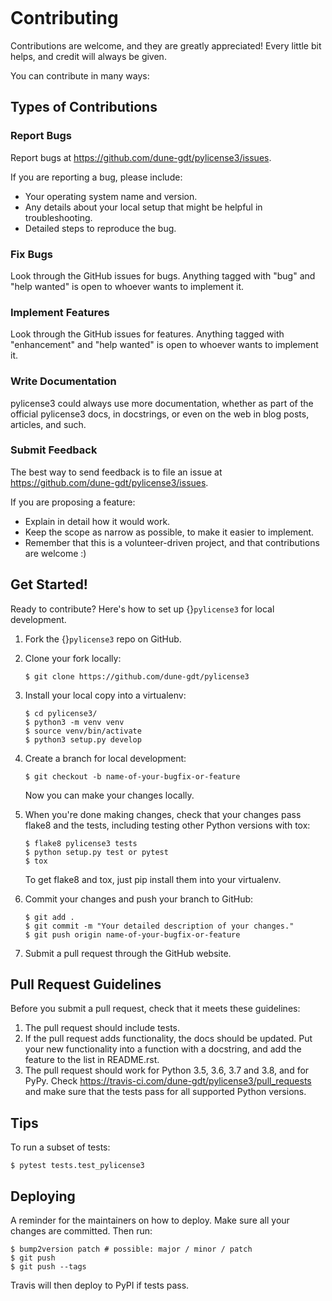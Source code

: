 ```{highlight} shell

```

# Contributing

Contributions are welcome, and they are greatly appreciated! Every little bit
helps, and credit will always be given.

You can contribute in many ways:

## Types of Contributions

### Report Bugs

Report bugs at <https://github.com/dune-gdt/pylicense3/issues>.

If you are reporting a bug, please include:

* Your operating system name and version.
* Any details about your local setup that might be helpful in troubleshooting.
* Detailed steps to reproduce the bug.

### Fix Bugs

Look through the GitHub issues for bugs. Anything tagged with "bug" and "help
wanted" is open to whoever wants to implement it.

### Implement Features

Look through the GitHub issues for features. Anything tagged with "enhancement"
and "help wanted" is open to whoever wants to implement it.

### Write Documentation

pylicense3 could always use more documentation, whether as part of the
official pylicense3 docs, in docstrings, or even on the web in blog posts,
articles, and such.

### Submit Feedback

The best way to send feedback is to file an issue at <https://github.com/dune-gdt/pylicense3/issues>.

If you are proposing a feature:

* Explain in detail how it would work.
* Keep the scope as narrow as possible, to make it easier to implement.
* Remember that this is a volunteer-driven project, and that contributions
  are welcome :)

## Get Started!

Ready to contribute? Here's how to set up {}`pylicense3` for local development.

1. Fork the {}`pylicense3` repo on GitHub.
2. Clone your fork locally:

   ```
   $ git clone https://github.com/dune-gdt/pylicense3
   ```
3. Install your local copy into a virtualenv:

   ```
   $ cd pylicense3/
   $ python3 -m venv venv
   $ source venv/bin/activate
   $ python3 setup.py develop
   ```
4. Create a branch for local development:

   ```
   $ git checkout -b name-of-your-bugfix-or-feature
   ```

   Now you can make your changes locally.
5. When you're done making changes, check that your changes pass flake8 and the
   tests, including testing other Python versions with tox:

   ```
   $ flake8 pylicense3 tests
   $ python setup.py test or pytest
   $ tox
   ```

   To get flake8 and tox, just pip install them into your virtualenv.
6. Commit your changes and push your branch to GitHub:

   ```
   $ git add .
   $ git commit -m "Your detailed description of your changes."
   $ git push origin name-of-your-bugfix-or-feature
   ```
7. Submit a pull request through the GitHub website.

## Pull Request Guidelines

Before you submit a pull request, check that it meets these guidelines:

1. The pull request should include tests.
2. If the pull request adds functionality, the docs should be updated. Put
   your new functionality into a function with a docstring, and add the
   feature to the list in README.rst.
3. The pull request should work for Python 3.5, 3.6, 3.7 and 3.8, and for PyPy. Check
   <https://travis-ci.com/dune-gdt/pylicense3/pull_requests>
   and make sure that the tests pass for all supported Python versions.

## Tips

To run a subset of tests:

```
$ pytest tests.test_pylicense3
```

## Deploying

A reminder for the maintainers on how to deploy.
Make sure all your changes are committed.
Then run:

```
$ bump2version patch # possible: major / minor / patch
$ git push
$ git push --tags
```

Travis will then deploy to PyPI if tests pass.
